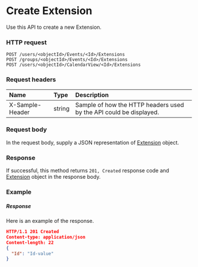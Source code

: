 # Create Extension

Use this API to create a new Extension.
### HTTP request
```http
POST /users/<objectId>/Events/<Id>/Extensions
POST /groups/<objectId>/Events/<Id>/Extensions
POST /users/<objectId>/CalendarView/<Id>/Extensions

```
### Request headers
| Name       | Type | Description|
|:---------------|:--------|:----------|
| X-Sample-Header  | string  | Sample of how the HTTP headers used by the API could be displayed.|

### Request body
In the request body, supply a JSON representation of [Extension](../resources/extension.md) object.


### Response
If successful, this method returns `201, Created` response code and [Extension](../resources/extension.md) object in the response body.

### Example
##### Response
Here is an example of the response.
```json
HTTP/1.1 201 Created
Content-type: application/json
Content-length: 22
{
  "Id": "Id-value"
}
```

<!-- uuid: 2701a68a-2425-4182-9fbd-2beffa6eff88
2015-10-09 18:34:12 UTC -->
